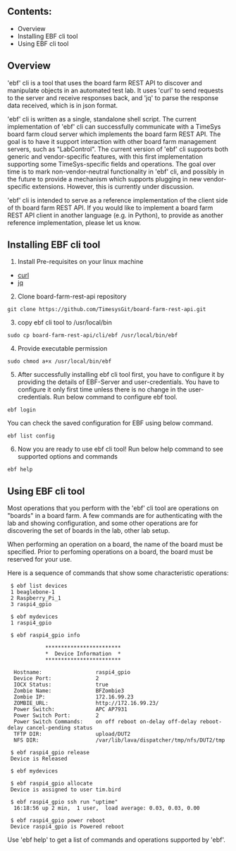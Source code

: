 ## Contents:
 * Overview
 * Installing EBF cli tool
 * Using EBF cli tool

## Overview

'ebf' cli is a tool that uses the board farm REST API to discover and
manipulate objects in an automated test lab.  It uses 'curl' to send
requests to the server and receive responses back, and 'jq' to parse
the response data received, which is in json format.

'ebf' cli is written as a single, standalone shell script.  The current
implementation of 'ebf' cli can successfully communicate with a TimeSys
board farm cloud server which implements the board farm REST API.  The
goal is to have it support interaction with other board farm management
servers, such as "LabControl".  The current version of 'ebf' cli supports
both generic and vendor-specific features, with this first
implementation supporting some TimeSys-specific fields and operations.
The goal over time is to mark non-vendor-neutral functionality in 'ebf' cli,
and possibly in the future to provide a mechanism which supports
plugging in new vendor-specific extensions.  However, this is currently
under discussion.

'ebf' cli is intended to serve as a reference implementation of the client
side of th board farm REST API.  If you would like to implement a board
farm REST API client in another language (e.g. in Python), to provide as
another reference implementation, please let us know.

## Installing EBF cli tool

1. Install Pre-requisites on your linux machine
  * [curl](https://curl.haxx.se/)
  * [jq](https://stedolan.github.io/jq/)
2. Clone board-farm-rest-api repository
```
git clone https://github.com/TimesysGit/board-farm-rest-api.git
```
3. copy ebf cli tool to /usr/local/bin
```
sudo cp board-farm-rest-api/cli/ebf /usr/local/bin/ebf
```
4. Provide executable permission
```
sudo chmod a+x /usr/local/bin/ebf
```
5. After successfully installing ebf cli tool first, you have to configure it by providing the details of EBF-Server and user-credentials. You have to configure it only first time unless there is no change in the user-credentials. Run below command to configure ebf tool.
```
ebf login
```
You can check the saved configuration for EBF using below command.
```
ebf list config
```
6. Now you are ready to use ebf cli tool! Run below help command to see supported options and commands
```
ebf help
```

## Using EBF cli tool

Most operations that you perform with the 'ebf' cli tool are operations on
"boards" in a board farm.  A few commands are for authenticating with
the lab and showing configuration, and some other operations are for
discovering the set of boards in the lab, other lab setup.

When performing an operation on a board, the name of the board must be
specified.  Prior to perfoming operations on a board, the board must be
reserved for your use.

Here is a sequence of commands that show some characteristic operations:

```
 $ ebf list devices
 1 beaglebone-1
 2 Raspberry_Pi_1
 3 raspi4_gpio

 $ ebf mydevices
 1 raspi4_gpio

 $ ebf raspi4_gpio info

            ************************
            *  Device Information  *
            ************************

  Hostname:                 raspi4_gpio
  Device Port:              2
  IOCX Status:              true
  Zombie Name:              BFZombie3
  Zombie IP:                172.16.99.23
  ZOMBIE_URL:               http://172.16.99.23/
  Power Switch:             APC AP7931
  Power Switch Port:        2
  Power Switch Commands:    on off reboot on-delay off-delay reboot-delay cancel-pending status
  TFTP DIR:                 upload/DUT2
  NFS DIR:                  /var/lib/lava/dispatcher/tmp/nfs/DUT2/tmp

 $ ebf raspi4_gpio release
 Device is Released

 $ ebf mydevices

 $ ebf raspi4_gpio allocate
 Device is assigned to user tim.bird

 $ ebf raspi4_gpio ssh run "uptime"
  16:18:56 up 2 min,  1 user,  load average: 0.03, 0.03, 0.00

 $ ebf raspi4_gpio power reboot
 Device raspi4_gpio is Powered reboot
```
Use 'ebf help' to get a list of commands and operations supported by
'ebf'.
